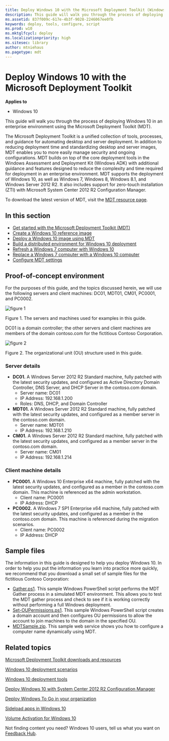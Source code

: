 ```yaml
---
title: Deploy Windows 10 with the Microsoft Deployment Toolkit (Windows 10)
description: This guide will walk you through the process of deploying Windows 10 in an enterprise environment using the Microsoft Deployment Toolkit (MDT).
ms.assetid: 837f009c-617e-4b3f-9028-2246067ee0fb
keywords: deploy, tools, configure, script
ms.prod: w10
ms.mktglfcycl: deploy
ms.localizationpriority: high
ms.sitesec: library
author: mtniehaus
ms.pagetype: mdt
---
```


# Deploy Windows 10 with the Microsoft Deployment Toolkit

**Applies to**
-   Windows 10

This guide will walk you through the process of deploying Windows 10 in an enterprise environment using the Microsoft Deployment Toolkit (MDT).

The Microsoft Deployment Toolkit is a unified collection of tools, processes, and guidance for automating desktop and server deployment. In addition to reducing deployment time and standardizing desktop and server images, MDT enables you to more easily manage security and ongoing configurations. MDT builds on top of the core deployment tools in the Windows Assessment and Deployment Kit (Windows ADK) with additional guidance and features designed to reduce the complexity and time required for deployment in an enterprise environment.
MDT supports the deployment of Windows 10, as well as Windows 7, Windows 8, Windows 8.1, and Windows Server 2012 R2. It also includes support for zero-touch installation (ZTI) with Microsoft System Center 2012 R2 Configuration Manager.

To download the latest version of MDT, visit the [MDT resource page](https://go.microsoft.com/fwlink/p/?LinkId=618117).

## In this section

-   [Get started with the Microsoft Deployment Toolkit (MDT)](get-started-with-the-microsoft-deployment-toolkit.md)
-   [Create a Windows 10 reference image](create-a-windows-10-reference-image.md)
-   [Deploy a Windows 10 image using MDT](deploy-a-windows-10-image-using-mdt.md)
-   [Build a distributed environment for Windows 10 deployment](build-a-distributed-environment-for-windows-10-deployment.md)
-   [Refresh a Windows 7 computer with Windows 10](refresh-a-windows-7-computer-with-windows-10.md)
-   [Replace a Windows 7 computer with a Windows 10 computer](replace-a-windows-7-computer-with-a-windows-10-computer.md)
-   [Configure MDT settings](configure-mdt-settings.md)

## <a href="" id="proof"></a>Proof-of-concept environment

For the purposes of this guide, and the topics discussed herein, we will use the following servers and client machines: DC01, MDT01, CM01, PC0001, and PC0002.

![figure 1](../images/mdt-01-fig01.png)

Figure 1. The servers and machines used for examples in this guide.

DC01 is a domain controller; the other servers and client machines are members of the domain contoso.com for the fictitious Contoso Corporation.

![figure 2](../images/mdt-01-fig02.jpg)

Figure 2. The organizational unit (OU) structure used in this guide.

### Server details

-   **DC01.** A Windows Server 2012 R2 Standard machine, fully patched with the latest security updates, and configured as Active Directory Domain Controller, DNS Server, and DHCP Server in the contoso.com domain.
    -   Server name: DC01
    -   IP Address: 192.168.1.200
    -   Roles: DNS, DHCP, and Domain Controller
-   **MDT01.** A Windows Server 2012 R2 Standard machine, fully patched with the latest security updates, and configured as a member server in the contoso.com domain.
    -   Server name: MDT01
    -   IP Address: 192.168.1.210
-   **CM01.** A Windows Server 2012 R2 Standard machine, fully patched with the latest security updates, and configured as a member server in the contoso.com domain.
    -   Server name: CM01
    -   IP Address: 192.168.1.214

### Client machine details

-   **PC0001.** A Windows 10 Enterprise x64 machine, fully patched with the latest security updates, and configured as a member in the contoso.com domain. This machine is referenced as the admin workstation.
    -   Client name: PC0001
    -   IP Address: DHCP
-   **PC0002.** A Windows 7 SP1 Enterprise x64 machine, fully patched with the latest security updates, and configured as a member in the contoso.com domain. This machine is referenced during the migration scenarios.
    -   Client name: PC0002
    -   IP Address: DHCP

## Sample files

The information in this guide is designed to help you deploy Windows 10. In order to help you put the information you learn into practice more quickly, we recommend that you download a small set of sample files for the fictitious Contoso Corporation:
-   [Gather.ps1](https://go.microsoft.com/fwlink/p/?LinkId=619361). This sample Windows PowerShell script performs the MDT Gather process in a simulated MDT environment. This allows you to test the MDT gather process and check to see if it is working correctly without performing a full Windows deployment.
-   [Set-OUPermissions.ps1](https://go.microsoft.com/fwlink/p/?LinkId=619362). This sample Windows PowerShell script creates a domain account and then configures OU permissions to allow the account to join machines to the domain in the specified OU.
-   [MDTSample.zip](https://go.microsoft.com/fwlink/p/?LinkId=619363). This sample web service shows you how to configure a computer name dynamically using MDT.

## Related topics

[Microsoft Deployment Toolkit downloads and resources](https://go.microsoft.com/fwlink/p/?LinkId=618117)

[Windows 10 deployment scenarios](../windows-10-deployment-scenarios.md)

[Windows 10 deployment tools](../windows-deployment-scenarios-and-tools.md)

[Deploy Windows 10 with System Center 2012 R2 Configuration Manager](../deploy-windows-sccm/deploy-windows-10-with-system-center-2012-r2-configuration-manager.md)

[Deploy Windows To Go in your organization](../deploy-windows-to-go.md)

[Sideload apps in Windows 10](/windows/application-management/sideload-apps-in-windows-10)

[Volume Activation for Windows 10](../volume-activation/volume-activation-windows-10.md)


Not finding content you need? Windows 10 users, tell us what you want on [Feedback Hub](feedback-hub:?tabid=2&contextid=897).